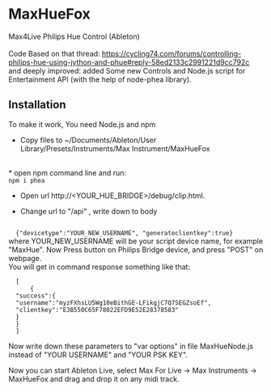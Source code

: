 # MaxHueFox<br>
 Max4Live Philips Hue Control (Ableton)
<br><br>
Code Based on that thread: https://cycling74.com/forums/controlling-philips-hue-using-jython-and-phue#reply-58ed2133c2991221d9cc792c
<br>and deeply improved: added Some new Controls and Node.js script for Entertainment API (with the help of node-phea library).


## Installation<br>
To make it work, You need Node.js and npm<br>
* Copy files to ~/Documents/Ableton/User Library/Presets/Instruments/Max Instrument/MaxHueFox
<br>
* open npm command line and run:

<code>
npm i phea 
</code>

* Open url http://<YOUR_HUE_BRIDGE>/debug/clip.html.

* Change url to "/api" , write down to body 
<code>
  {"devicetype":"YOUR_NEW_USERNAME", "generateclientkey":true}  
</code>
  where YOUR_NEW_USERNAME will be your script device name, for example "MaxHue". Now Press button on Philips Bridge device, and press "POST" on webpage.
  <br>
  You will get in command response something like that:
  <br>
  <code>
  [
      {
  "success":{ 
  "username":"myzFXhsLU5Wg10eBithGE-LFikgjC7Q7SEGZsoEf",
  "clientkey":"E3B550C65F78022EFD9E52E28378583"
  }
  }
  ]
  </code>
  <br>
  Now write down these parameters to "var options" in file MaxHueNode.js instead of "YOUR USERNAME" and "YOUR PSK KEY".
<br>


Now you can start Ableton Live, select Max For Live -> Max Instruments -> MaxHueFox and drag and drop it on any midi track.


